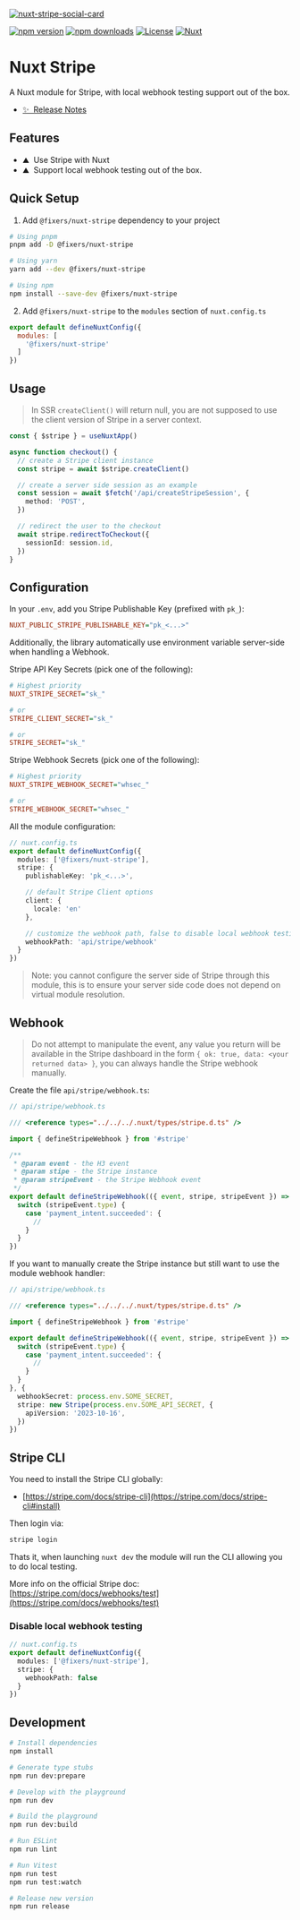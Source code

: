 [![nuxt-stripe-social-card](/docs/public/social-card.png)](https://nuxt-stripe.fixers.dev/)

[![npm version][npm-version-src]][npm-version-href]
[![npm downloads][npm-downloads-src]][npm-downloads-href]
[![License][license-src]][license-href]
[![Nuxt][nuxt-src]][nuxt-href]

# Nuxt Stripe

A Nuxt module for Stripe, with local webhook testing support out of the box.

- [✨ &nbsp;Release Notes](/CHANGELOG.md)

## Features

- ⛰ &nbsp;Use Stripe with Nuxt
- ⛰ &nbsp;Support local webhook testing out of the box.

## Quick Setup

1. Add `@fixers/nuxt-stripe` dependency to your project

```bash
# Using pnpm
pnpm add -D @fixers/nuxt-stripe

# Using yarn
yarn add --dev @fixers/nuxt-stripe

# Using npm
npm install --save-dev @fixers/nuxt-stripe
```

2. Add `@fixers/nuxt-stripe` to the `modules` section of `nuxt.config.ts`

```js
export default defineNuxtConfig({
  modules: [
    '@fixers/nuxt-stripe'
  ]
})
```

## Usage

> In SSR `createClient()` will return null, you are not supposed to use the client version of Stripe in a server context.

```ts
const { $stripe } = useNuxtApp()

async function checkout() {
  // create a Stripe client instance
  const stripe = await $stripe.createClient()

  // create a server side session as an example
  const session = await $fetch('/api/createStripeSession', {
    method: 'POST',
  })

  // redirect the user to the checkout
  await stripe.redirectToCheckout({
    sessionId: session.id,
  })
}
```

## Configuration

In your `.env`, add you Stripe Publishable Key (prefixed with `pk_`):

```ini
NUXT_PUBLIC_STRIPE_PUBLISHABLE_KEY="pk_<...>"
```

Additionally, the library automatically use environment variable server-side when handling a Webhook.

Stripe API Key Secrets (pick one of the following):

```ini
# Highest priority
NUXT_STRIPE_SECRET="sk_"

# or
STRIPE_CLIENT_SECRET="sk_"

# or
STRIPE_SECRET="sk_"
```

Stripe Webhook Secrets (pick one of the following):

```ini
# Highest priority
NUXT_STRIPE_WEBHOOK_SECRET="whsec_"

# or
STRIPE_WEBHOOK_SECRET="whsec_"
```

All the module configuration:

```ts
// nuxt.config.ts
export default defineNuxtConfig({
  modules: ['@fixers/nuxt-stripe'],
  stripe: {
    publishableKey: 'pk_<...>',

    // default Stripe Client options
    client: {
      locale: 'en'
    },

    // customize the webhook path, false to disable local webhook testing
    webhookPath: 'api/stripe/webhook'
  }
})
```

> Note: you cannot configure the server side of Stripe through this module, this is to ensure your server side code does not depend on virtual module resolution.

## Webhook

> Do not attempt to manipulate the event, any value you return will be available in the Stripe dashboard in the form `{ ok: true, data: <your returned data> }`, you can always handle the Stripe webhook manually.

Create the file `api/stripe/webhook.ts`:

```ts
// api/stripe/webhook.ts

/// <reference types="../../../.nuxt/types/stripe.d.ts" />

import { defineStripeWebhook } from '#stripe'

/**
 * @param event - the H3 event
 * @param stipe - the Stripe instance
 * @param stripeEvent - the Stripe Webhook event
 */
export default defineStripeWebhook(({ event, stripe, stripeEvent }) => {
  switch (stripeEvent.type) {
    case 'payment_intent.succeeded': {
      //
    }
  }
})
```

If you want to manually create the Stripe instance but still want to use the module webhook handler:


```ts
// api/stripe/webhook.ts

/// <reference types="../../../.nuxt/types/stripe.d.ts" />

import { defineStripeWebhook } from '#stripe'

export default defineStripeWebhook(({ event, stripe, stripeEvent }) => {
  switch (stripeEvent.type) {
    case 'payment_intent.succeeded': {
      //
    }
  }
}, {
  webhookSecret: process.env.SOME_SECRET,
  stripe: new Stripe(process.env.SOME_API_SECRET, {
    apiVersion: '2023-10-16',
  })
})
```

## Stripe CLI

You need to install the Stripe CLI globally:

- [https://stripe.com/docs/stripe-cli](https://stripe.com/docs/stripe-cli#install)

Then login via:

```cmd
stripe login
```

Thats it, when launching `nuxt dev` the module will run the CLI allowing you to do local testing.

More info on the official Stripe doc: [https://stripe.com/docs/webhooks/test](https://stripe.com/docs/webhooks/test)

### Disable local webhook testing

```ts
// nuxt.config.ts
export default defineNuxtConfig({
  modules: ['@fixers/nuxt-stripe'],
  stripe: {
    webhookPath: false
  }
})
```

## Development

```bash
# Install dependencies
npm install

# Generate type stubs
npm run dev:prepare

# Develop with the playground
npm run dev

# Build the playground
npm run dev:build

# Run ESLint
npm run lint

# Run Vitest
npm run test
npm run test:watch

# Release new version
npm run release
```

<!-- Badges -->
[npm-version-src]: https://img.shields.io/npm/v/@fixers/nuxt-stripe/latest.svg?style=flat&colorA=18181B&colorB=28CF8D
[npm-version-href]: https://npmjs.com/package/@fixers/nuxt-stripe

[npm-downloads-src]: https://img.shields.io/npm/dm/@fixers/nuxt-stripe.svg?style=flat&colorA=18181B&colorB=28CF8D
[npm-downloads-href]: https://npmjs.com/package/@fixers/nuxt-stripe

[license-src]: https://img.shields.io/npm/l/@fixers/nuxt-stripe.svg?style=flat&colorA=18181B&colorB=28CF8D
[license-href]: https://npmjs.com/package/@fixers/nuxt-stripe

[nuxt-src]: https://img.shields.io/badge/Nuxt-18181B?logo=nuxt.js
[nuxt-href]: https://nuxt.com
